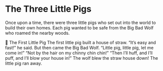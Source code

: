 # The Three Little Pigs

Once upon a time, there were three little pigs who set out into the world to build their own homes. Each pig wanted to be safe from the Big Bad Wolf who roamed the nearby woods.

🐷 The First Little Pig
The first little pig built a house of straw.
“It’s easy and fast!” he said.
But then came the Big Bad Wolf.
“Little pig, little pig, let me come in!”
“Not by the hair on my chinny chin chin!”
“Then I’ll huff, and I’ll puff, and I’ll blow your house in!”
The wolf blew the straw house down! The little pig ran away.
